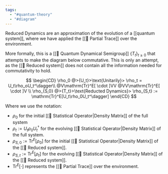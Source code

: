 ```yaml
---
tags:
  - "#quantum-theory"
  - "#diagram"
---
```

Reduced Dynamics are an approximation of the evolution of a [[quantum system]], where we have applied the [[📘 Partial Trace]] over the environment.

More formally, this is a [[📘 Quantum Dynamical Semigroup]] $\{T_t \}_{t \geq 0}$ that attempts to make the diagram below commutative. This is only an attempt, as the [[📘 Reduced system]] does not contain all the information needed for commutativity to hold.

$$
\begin{CD}
\rho_0 @>{U_t}>\text{Unitarily}> \rho_t = U_t\rho_oU_t^\dagger\\
@V\mathrm{Tr}^E[ \cdot ]VV @VV\mathrm{Tr}^E[ \cdot ]V \\
\rho_{S,0} @>{T_t}>\text{Reducted Dynamics}> \rho_{S,t} := \mathrm{Tr}^E[U_t\rho_0U_t^\dagger]
\end{CD}
$$

Where we use the notation:
- $\rho_0$ for the initial [[📘 Statistical Operator|Density Matrix]] of the full system
- $\rho_t := U_t\rho_0U_t^\dagger$ for the evolving [[📘 Statistical Operator|Density Matrix]] of the full system.
- $\rho_{S,0}:= \mathrm{Tr}^E[\rho_0]$ for the initial [[📘 Statistical Operator|Density Matrix]] of the [[📘 Reduced system]].
- $\rho_{S,t} := \mathrm{Tr}^E[\rho_t]$ for the evolving [[📘 Statistical Operator|Density Matrix]] of the [[📘 Reduced system]].
- $\mathrm{Tr}^E[ \cdot]$ represents the [[📘 Partial Trace]] over the environment.
